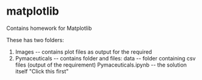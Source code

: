 # matplotlib
Contains homework for Matplotlib

These has two folders:
1) Images -- contains plot files as output for the required
2) Pymaceuticals -- contains folder and files:
        data -- folder containing csv files (output of the requirement)
        Pymaceuticals.ipynb -- the solution itself "Click this first"
